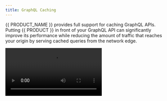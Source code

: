 ```yaml
---
title: GraphQL Caching
---
```


{{ PRODUCT_NAME }} provides full support for caching GraphQL APIs. Putting {{ PRODUCT }} in front of your GraphQL API can significantly improve its performance while reducing the amount of traffic that reaches your origin by serving cached queries from the network edge.

<Video src="https://player.vimeo.com/video/691615246"/>

## Example {/*example*/}

<ExampleButtons
  title="GraphQL over Proxy"
  siteUrl="https://layer0-docs-graphql-caching-example-default.layer0-limelight.link"
  repoUrl="https://github.com/layer0-docs/graphql-caching-example" 
  deployFromRepo />

<ExampleButtons
  title=" GraphQL with Apollo Server Micro"
  siteUrl="https://layer0-docs-layer0-next-graphql-example-default.layer0-limelight.link"
  repoUrl="https://github.com/layer0-docs/layer0-nextjs-graphql-example" 
  deployFromRepo />

The sections below walk you through configuring your {{ PRODUCT_NAME }} project and creating the necessary routing rules to cache GraphQL responses.

## Project Configuration {/*project-configuration*/}

To deploy {{ PRODUCT }} in front of your GraphQL API, install the {{ PRODUCT_NAME }} CLI and create a new {{ PRODUCT_NAME }} configuration:

```bash
$ npm i -g {{ PACKAGE_NAME }}/cli # yarn global add {{ PACKAGE_NAME }}/cli
$ {{ CLI_NAME }} init
```

For more information on adding {{ PRODUCT_NAME }} to an existing app, see [Getting Started](/guides/getting_started#section_adding_layer0_to_an_existing_app).

### Configure the Origin {/*configure-the-origin*/}

To configure the origin domain from which your GraphQL API is served, add a backend to `{{ CONFIG_FILE }}`. For example:

```js filename="./{{ CONFIG_FILE }}"
// {{ CONFIG_FILE }}
module.exports = {
  backends: {
    graphql: {
      domainOrIp: 'graphql-origin.my-site.com', // the hostname for your origin graphql server(s)
      hostHeader: 'graphql.my-site.com', // the hostname that clients use to connect to your graphql api
    },
  },
}
```

## Add Caching Rules {/*add-caching-rules*/}

There are two ways to cache GraphQL responses using {{ PRODUCT }}: by adding caching rules to your {{ PRODUCT }} router or by using the `cache-control` header.

### Using the {{ PRODUCT_NAME }} Router {/*using-the-layer0-router*/}

Imagine you have a query named `GetProduct`:

```js
export const GET_PRODUCT_QUERY = gql`
  query GetProduct {
    product(id: $productId) {
      name
      description
      price
    }
  }
`
```

You can add a caching rule for this query by using the `graphqlOperation`
method, which is designed to comply with the [`operationName`
convention](https://www.apollographql.com/docs/apollo-server/requests/#post-requests)
of the Apollo client ecosystem.

```js filename="./routes.js"
import { Router } from '@layer0/core'

export default new Router().graphqlOperation('GetProduct', ({ cache, proxy }) => {
  cache({
    edge: {
      maxAgeSeconds: 60 * 60, // cache responses for one hour
      staleWhileRevalidateSeconds: 60 * 60 * 24, // serve stale responses for up to 24 hours
    },
  })
  proxy('graphql') // forward requests to the GraphQL API origin we defined in {{ CONFIG_FILE }}
})
```

#### Match Operations by Regular Expression {/*match-operations-by-regular-expression*/}

The `graphqlOperation` method also allows you to match operations using a regular expression:

```js
export default new Router().graphqlOperation(/product/i, ({ cache, proxy }) => {
  /* ... */
})
```

#### Alter the Default GraphQL API Path {/*alter-the-default-graphql-api-path*/}

Most GraphQL APIs are hosted on the `/graphql` path. The `graphqlOperation` method will only match requests sent to `/graphql` by default. To use a different path, specify the `path` option:

```js
export default new Router().graphqlOperation(
  {
    path: '/gql-api' /* override the default /graphql path */,
    name: 'GetProduct' /* name can also be a regular expression */,
  },
  ({ cache, proxy }) => {
    /* ... */
  },
)
```

### Use the Cache-Control Header {/*use-the-cache-control-header*/}

{{ PRODUCT_NAME }} supports caching GraphQL responses at the network edge using the standard `cache-control` HTTP response header. For example, to cache the results of a query for one hour, add the following header to your response:

```
cache-control: max-age=3600
```

You can also serve stale responses while fetching a fresh response from the origin by using `stale-while-revalidate`. For example, to allow stale responses to be served for up to 24 hours, use:

```
cache-control: max-age=3600, stale-while-revalidate=86400
```

### Cache Key {/*cache-key*/}

Regardless of the method you choose to define caching rules, {{ PRODUCT }} incorporates the request body into the cache key for all `POST` requests. This means that if two requests have different request bodies,
their responses will be cached separately.

## Invalidate Stale Queries {/*invalidate-stale-queries*/}

{{ PRODUCT }} gives you the ability to purge individual queries from the edge cache by assigning surrogate keys to each cached response.

### Assign Surrogate Keys {/*assign-surrogate-keys*/}

To invalidate a cached query, you must first assign a surrogate key to the response before it is cached. You can do this using the router:

#### Use deriveSurrogateKeysFromJson {/*use-derivesurrogatekeysfromjson*/}

```js filename="./routes.js"
import { Router, deriveSurrogateKeysFromJson } from '@layer0/core'

export default new Router().graphqlOperation('GetProduct', ({ cache, proxy }) => {
  cache({
    edge: {
      maxAgeSeconds: 60 * 60, // cache responses for one hour
      staleWhileRevalidateSeconds: 60 * 60 * 24, // serve stale responses for up to 24 hours
    },
  })
  proxy('graphql', {
    // Assigns a surrogate key to each response
    transformResponse: deriveSurrogateKeysFromJson(json => [`product.${json.id}`]),
  })
})
```

#### Use the x-0-surrogate-key Response Header {/*use-the-x-0-surrogate-key-response-header*/}

You can also assign surrogate keys by adding an `x-0-surrogate-key` header to the response from the origin. Separate multiple keys with spaces:

```
x-0-surrogate-key: key1 key2 key3
```

#### Handle Conflicts {/*handle-conflicts*/}

If the origin returns an `x-0-surrogate-key` response header and `deriveSurrogateKeysFromJson` is also used for a given request, you can specify whether the surrogate keys should be merged, or the ones
from the router should override those in the origin response:

To merge surrogate keys:

```js
deriveSurrogateKeysFromJson(json => [`product.${json.id}`], { onConflict: 'merge' })
```

To ignore the surrogate keys from the origin:

```js
deriveSurrogateKeysFromJson(json => [`product.${json.id}`], { onConflict: 'override' })
```

### Purge by Surrogate Key {/*purge-by-surrogate-key*/}

To purge all responses with a given surrogate key, use the {{ PRODUCT_NAME }} CLI's [cache-clear](/guides/cli#section_cache_clear) command.

```bash
layer0 cache-clear --team=my-team --site=my-site --environment=production --surrogate-key="product.1"
```

For more information, see [clearing the cache from the CLI](/guides/cli#section_cache_clear).

You can also purge responses by surrogate key [via the REST API](/guides/rest_api#section_clear_cache) by specifying the `surrogateKeys` option.
